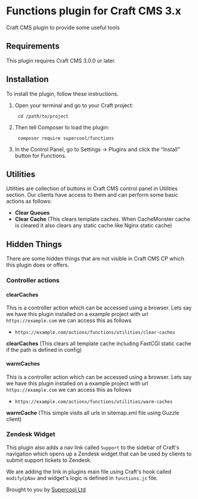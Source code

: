 # Functions plugin for Craft CMS 3.x

Craft CMS plugin to provide some useful tools

## Requirements

This plugin requires Craft CMS 3.0.0 or later.

## Installation

To install the plugin, follow these instructions.

1. Open your terminal and go to your Craft project:

        cd /path/to/project

2. Then tell Composer to load the plugin:

        composer require supercool/functions

3. In the Control Panel, go to Settings → Plugins and click the “Install” button for Functions.

## Utilities

Utilities are collection of buttons in Craft CMS control panel in Utilities section. Our clients have access to them and can perform some basic actions as follows:

- **Clear Queues**
- **Clear Cache** (This clears template caches. When CacheMonster cache is cleared it also clears any static cache like Nginx static cache)

## Hidden Things

There are some hidden things that are not visible in Craft CMS CP which this plugin does or offers.

### Controller actions

#### clearCaches

This is a controller action which can be accessed using a browser. Lets say we have this plugin installed on a example project with url `https://example.com` we can access this as follows

- `https://example.com/actions/functions/utilities/clear-caches`


**clearCaches** (This clears all template cache including FastCGI static cache if the path is defined in config)


#### warmCaches

This is a controller action which can be accessed using a browser. Lets say we have this plugin installed on a example project with url `https://example.com` we can access this as follows

- `https://example.com/actions/functions/utilities/warm-caches`

**warmCache** (This simple visits all urls in sitemap.xml file using Guzzle client)


### Zendesk Widget

This plugin also adds a nav link called `Support` to the sidebar of Craft's navigation which opens up a Zendesk widget that can be used by clients to submit support tickets to Zendesk.

We are adding the link in plugins main file using Craft's hook called `modifyCpNav` and widget's logic is defined in `functions.js` file.


Brought to you by [Supercool Ltd](http://www.supercooldesign.co.uk/)
